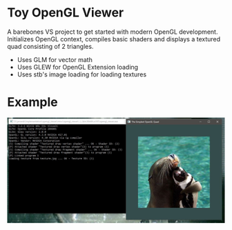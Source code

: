 # Toy OpenGL Viewer
A barebones VS project to get started with modern OpenGL development. Initializes OpenGL context, compiles basic shaders and displays a textured quad consisting of 2 triangles.
 - Uses GLM for vector math
 - Uses GLEW for OpenGL Extension loading
 - Uses stb's image loading for loading textures
 
 # Example

![Toy OpenGL Viewer example image](https://github.com/Forceflow/opengl_viewer/raw/master/html/toyopengl.JPG)
